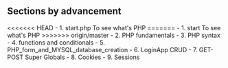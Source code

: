 <h2> Sections by advancement</h2> 
<<<<<<< HEAD
- 1. start.php To see what's PHP
=======
- 1. start To see what's PHP
>>>>>>> origin/master
- 2. PHP fundamentals
- 3. PHP syntax
- 4. functions and conditionals
- 5. PHP_form_and_MYSQL_database_creation
- 6. LoginApp CRUD
- 7. GET-POST Super Globals
- 8. Cookies
- 9. Sessions
